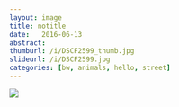 ```yaml
---
layout: image
title: notitle
date:   2016-06-13
abstract:
thumburl: /i/DSCF2599_thumb.jpg
slideurl: /i/DSCF2599.jpg
categories: [bw, animals, hello, street]
---
```

![]({{site.url}}/i/DSCF2599.jpg)
